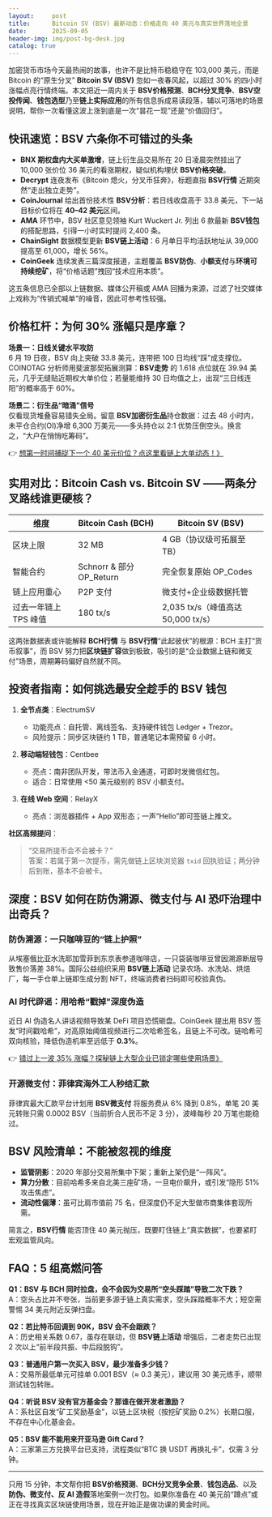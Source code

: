 ```yaml
---
layout:     post
title:      Bitcoin SV (BSV) 最新动态：价格走向 40 美元与真实世界落地全景
date:       2025-09-05
header-img: img/post-bg-desk.jpg
catalog: true
---
```


加密货币市场今天最热闹的故事，也许不是比特币稳稳守在 103,000 美元，而是 Bitcoin 的“原生分叉” **Bitcoin SV (BSV)** 忽如一夜春风起，以超过 30% 的四小时涨幅点亮行情终端。本文把近一周内关于 **BSV价格预测**、**BCH分叉竞争**、**BSV空投传闻**、**钱包选型**乃至**链上实际应用**的所有信息拆成易读段落，辅以可落地的场景说明，帮你一次看懂这波上涨到底是一次“昙花一现”还是“价值回归”。

## 快讯速览：BSV 六条你不可错过的头条

- **BNX 期权盘内大买单激增**，链上衍生品交易所在 20 日凌晨突然挂出了 10,000 张价位 36 美元的看涨期权，疑似机构埋伏 **BSV价格突破**。  
- **Decrypt** 连夜发布《Bitcoin 熄火，分叉币狂奔》，标题直指 **BSV行情** 近期突然“走出独立走势”。  
- **CoinJournal** 给出首份技术性 **BSV分析**：若日线收盘高于 33.8 美元，下一站目标价位将在 **40–42 美元**区间。  
- **AMA** 环节中，BSV 社区意见领袖 Kurt Wuckert Jr. 列出 6 款最新 **BSV钱包** 的搭配思路，引得一小时实时提问 2,400 条。  
- **ChainSight** 数据模型更新 **BSV链上活动**：6 月单日平均活跃地址从 39,000 提高至 61,000，增长 56%。  
- **CoinGeek** 连续发表三篇深度报道，主题覆盖 **BSV防伪**、**小额支付**与**环境可持续挖矿**，将“价格话题”拽回“技术应用本质”。

这五条信息已全部以上链数据、媒体公开稿或 AMA 回播为来源，过滤了社交媒体上戏称为“传销式喊单”的噪音，因此可参考性较强。

## 价格杠杆：为何 30% 涨幅只是序章？

**场景一：日线关键水平攻防**  
6 月 19 日夜，BSV 向上突破 33.8 美元，连带把 100 日均线“踩”成支撑位。COINOTAG 分析师用斐波那契拓展测算：**BSV走势** 的 1.618 点位就在 39.94 美元，几乎无缝贴近期权大单价位；若量能维持 30 日均值之上，出现“三日线连阳”的概率高于 60%。  

**场景二：衍生品“暗涌”信号**  
仅看现货堆叠容易错失全局。留意 **BSV加密衍生品**持仓数据：过去 48 小时内，未平仓合约(OI)净增 6,300 万美元——多头持仓以 2:1 优势压倒空头。换言之，“大户在悄悄吃筹码”。  

👉 [想第一时间捕捉下一个 40 美元价位？点这里看链上大单动态！》](https://okxdog.com/)

## 实用对比：Bitcoin Cash vs. Bitcoin SV ——两条分叉路线谁更硬核？

| 维度 | Bitcoin Cash (BCH) | Bitcoin SV (BSV) |
|------|--------------------|------------------|
| 区块上限 | 32 MB | 4 GB（协议级可拓展至 TB） |
| 智能合约 | Schnorr & 部分 OP_Return | 完全恢复原始 OP_Codes |
| 链上应用重心 | P2P 支付 | 微支付+企业级数据托管 |
| 过去一年链上 TPS 峰值 | 180 tx/s | 2,035 tx/s（峰值高达 50,000 tx/s） |

这两张数据表或许能解释 **BCH行情** 与 **BSV行情**“此起彼伏”的根源：BCH 主打“货币叙事”，而 BSV 努力把**区块链扩容**做到极致，吸引的是“企业数据上链和微支付”场景，周期筹码偏好自然就不同。

## 投资者指南：如何挑选最安全趁手的 BSV 钱包

1. **全节点类**：ElectrumSV  
   - 功能亮点：自托管、离线签名、支持硬件钱包 Ledger + Trezor。  
   - 风险提示：同步区块链约 1 TB，普通笔记本需预留 6 小时。  

2. **移动端轻钱包**：Centbee  
   - 亮点：南非团队开发，带法币入金通道，可即时发微信红包。  
   - 适合：日常使用 <50 美元级别的 BSV 小额支付。  

3. **在线 Web 空间**：RelayX  
   - 亮点：浏览器插件 + App 双形态；一声“Hello”即可签链上推文。  

**社区高频提问**：  
> “交易所提币会不会被卡？”  
答案：若属于第一次提币，需先做链上区块浏览器 `txid` 回执验证；两分钟后到账，基本不会被卡。  

## 深度：BSV 如何在防伪溯源、微支付与 AI 恐吓治理中出奇兵？

### 防伪溯源：一只咖啡豆的“链上护照”  
从埃塞俄比亚水洗耶加雪菲到东京表参道咖啡店，一只袋装咖啡豆曾因溯源断层导致售价落差 38%。国际公益组织采用 **BSV链上活动** 记录农场、水洗站、烘焙厂，每一手仓单上链即生成分割 NFT，终端消费者扫码即可校验真伪。  

### AI 时代辟谣：用哈希“戳掉”深度伪造  
近日 AI 伪造名人讲话视频导致某 DeFi 项目恐慌砸盘。CoinGeek 提出用 BSV 签发“时间戳哈希”，对高原始阈值视频进行二次哈希签名，且链上不可改。链哈希可双向核验，降低伪造机率至远低于 **0.3%**。  

👉 [错过上一波 35% 涨幅？探秘链上大型企业已锁定哪些使用场景》](https://okxdog.com/)

### 开源微支付：菲律宾海外工人秒结汇款  
菲律宾最大汇款平台计划用 **BSV微支付** 将服务费从 6% 降到 0.8%，单笔 20 美元转账只需 0.0002 BSV（当前折合人民币不足 3 分），波峰每秒 20 万笔也能稳过。  

## BSV 风险清单：不能被忽视的维度

- **监管阴影**：2020 年部分交易所集中下架；重新上架仍是“一阵风”。  
- **算力分散**：目前哈希多来自北美三座矿场，一旦电价飙升，或引发“隐形 51% 攻击焦虑”。  
- **流动性偏薄**：虽可比肩市值前 75 名，但深度仍不足大型做市商集体套现所需。  

简言之，**BSV行情** 能否顶住 40 美元抛压，既要盯住链上“真实数据”，也要紧盯宏观监管风向。  

## FAQ：5 组高燃问答

**Q1：BSV 与 BCH 同时拉盘，会不会因为交易所“空头踩踏”导致二次下跌？**  
A：空头占比并不夸张，当前更多源于链上真实需求，空头踩踏概率不大；短空需警惕 34 美元附近反弹扫盘。  

**Q2：若比特币回调到 90K，BSV 会不会跟跌？**  
A：历史相关系数 0.67，虽存在联动，但 **BSV链上活动** 增强后，二者走势已出现 2 次以上“前半段共振、中后段脱钩”。  

**Q3：普通用户第一次买入 BSV，最少准备多少钱？**  
A：交易所最低单元可挂单 0.001 BSV（≈ 0.3 美元），建议用 30 美元练手，顺带测试钱包转账。  

**Q4：听说 BSV 没有官方基金会？那谁在做开发者激励？**  
A：系社区自发“矿工奖励基金”，以链上区块税（按挖矿奖励 0.2%）长期口服，不存在中心化基金会。  

**Q5：BSV 能不能用来开亚马逊 Gift Card？**  
A：三家第三方兑换平台已支持，流程类似“BTC 换 USDT 再换礼卡”，仅需 3 分钟。  

---

只用 15 分钟，本文帮你把 **BSV价格预测**、**BCH分叉竞争全景**、**钱包选品**、以及**防伪、微支付、反 AI 造假**落地案例一次打包。如果你准备在 40 美元前“蹲点”或正在寻找真实区块链使用场景，现在开始正是做功课的黄金时间。